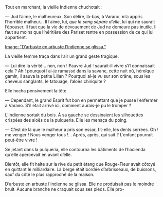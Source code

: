 Tout en marchant, la vieille Indienne chuchotait :

— Jud l’aime, le malheureux. Son délire, là-bas, à Varano, m’a appris l’horrible malheur… Il l’aime, lui, _que le sang sépare d’elle_, lui qui ne saurait l’épouser. Il faut que la vie de dévouement de Jud ne demeure pas inutile. Il faut au moins que l’héritière des Pariset rentre en possession de ce qui lui appartient.

[Image: "D’arbuste en arbuste l’Indienne se glissa."](../images/1-page-431.JPG)

La vieille femme traça dans l’air un grand geste tragique.

— Lui dire la vérité… non, non ! Pauvre Jud ! saurait-il vivre s’i1 connaissait cela ? Ah ! pourquoi l’ai-je ramassé dans la savane, cette nuit où, héroïque gamin, il sauva la petite Lilian ? Pourquoi ai-je vu sur son crâne, sous les cheveux sanglants, le tatouage, l’aloès chiriquite ?

Elle hocha pensivement la tête.

— Cependant, le grand Esprit fut bon en permettant que je pusse l’enfermer à Varano. S’il était arrivé ici, comment aurais-je pu le tromper ?

L’Indienne sortait du bois. À sa gauche se dessinaient les silhouettes crispées des aloës de la pulqueria. Elle les menaça du poing.

— C’est de là que le malheur a pris son essor, fit-elle, les dents serrées. Oh ! me venger ! Nous venger tous !… Après, après, qui sait ? L’enfant pourrait peut-être vivre !

Se jetant dans la pulqueria, elle contourna les bâtiments de l’hacienda qu’elle apercevait en avant d’elle.

Bientôt, elle fit halte sur la rive du petit étang que Rouge-Fleur avait côtoyé en quittant le milliardaire. La berge était bordée d’arbrisseaux, de buissons, sauf du côté le plus rapproché de la maison.

D’arbuste en arbuste l’Indienne se glissa. Elle ne produisait pas le moindre bruit. Aucune branche ne craquait sous ses pieds. Elle pro-

